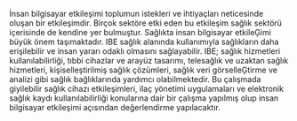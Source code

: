 İnsan bilgisayar etkileşimi toplumun istekleri ve ihtiyaçları neticesinde oluşan bir 
etkileşimdir. Birçok sektöre etki eden bu etkileşim sağlık sektörü içerisinde de kendine yer 
bulmuştur. Sağlıkta insan bilgisayar etkileĢimi büyük önem taşımaktadır. IBE sağlık alanında 
kullanımıyla sağlıkların daha erişilebilir ve insan yararı odaklı olmasını sağlayabilir. IBE; 
sağlık hizmetleri kullanılabilirliği, tıbbi cihazlar ve arayüz tasarımı, telesağlık ve uzaktan 
sağlık hizmetleri, kişiselleştirilmiş sağlık çözümleri, sağlık veri görselleĢtirme ve analizi gibi 
sağlık bağlıklarında yardımcı olabilmektedir. Bu çalışmada giyilebilir sağlık cihazı 
etkileşimleri, ilaç yönetimi uygulamaları ve elektronik sağlık kaydı kullanılabilirliği 
konularına dair bir çalışma yapılmış olup insan bilgisayar etkileşimi açısından değerlendirme 
yapılacaktır.
